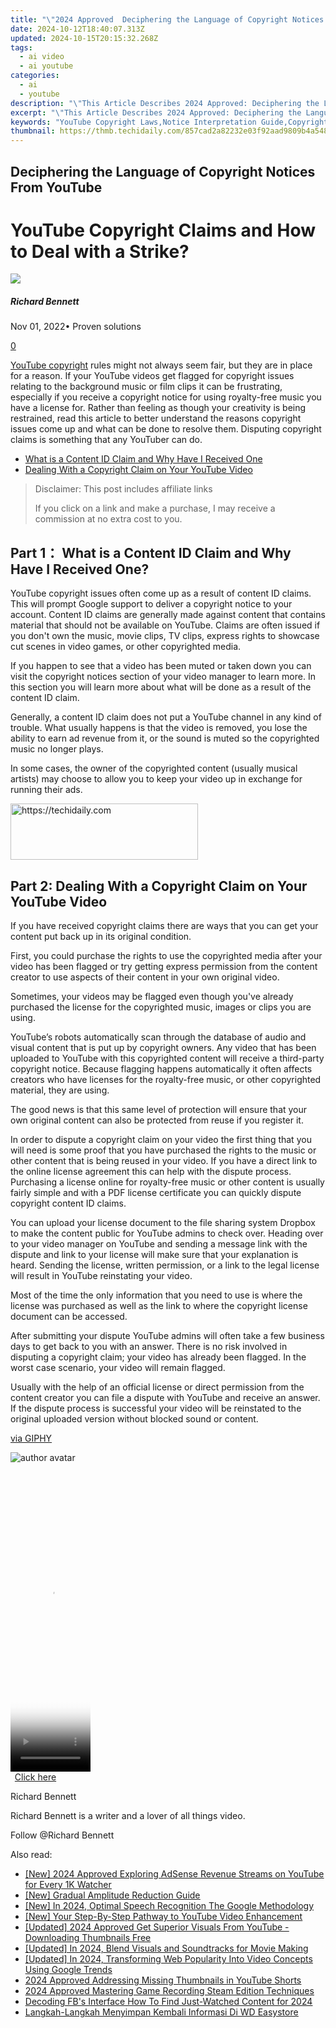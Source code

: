 ```yaml
---
title: "\"2024 Approved  Deciphering the Language of Copyright Notices From YouTube\""
date: 2024-10-12T18:40:07.313Z
updated: 2024-10-15T20:15:32.268Z
tags:
  - ai video
  - ai youtube
categories:
  - ai
  - youtube
description: "\"This Article Describes 2024 Approved: Deciphering the Language of Copyright Notices From YouTube\""
excerpt: "\"This Article Describes 2024 Approved: Deciphering the Language of Copyright Notices From YouTube\""
keywords: "YouTube Copyright Laws,Notice Interpretation Guide,Copyright Symbol Explanation,YouTube Content Protection,Legal Terms in Video Law,Understanding Copyright Notices,Analyzing Intellectual Property Disclosures"
thumbnail: https://thmb.techidaily.com/857cad2a82232e03f92aad9809b4a548e4964a8c9aa59aabf55be668d5e1078d.jpg
---
```


## Deciphering the Language of Copyright Notices From YouTube

# YouTube Copyright Claims and How to Deal with a Strike?

![](https://images.wondershare.com/filmora/article-images/richard-bennett.jpg)

##### Richard Bennett

 Nov 01, 2022• Proven solutions

[0](#commentsBoxSeoTemplate)

[YouTube copyright](https://tools.techidaily.com/wondershare/filmora/download/) rules might not always seem fair, but they are in place for a reason. If your YouTube videos get flagged for copyright issues relating to the background music or film clips it can be frustrating, especially if you receive a copyright notice for using royalty-free music you have a license for. Rather than feeling as though your creativity is being restrained, read this article to better understand the reasons copyright issues come up and what can be done to resolve them. Disputing copyright claims is something that any YouTuber can do.

* [What is a Content ID Claim and Why Have I Received One](#part1)
* [Dealing With a Copyright Claim on Your YouTube Video](#part2)

>  Disclaimer: This post includes affiliate links
>
>  If you click on a link and make a purchase, I may receive a commission at no extra cost to you.
>

## Part 1： What is a Content ID Claim and Why Have I Received One?

YouTube copyright issues often come up as a result of content ID claims. This will prompt Google support to deliver a copyright notice to your account. Content ID claims are generally made against content that contains material that should not be available on YouTube. Claims are often issued if you don't own the music, movie clips, TV clips, express rights to showcase cut scenes in video games, or other copyrighted media.

If you happen to see that a video has been muted or taken down you can visit the copyright notices section of your video manager to learn more. In this section you will learn more about what will be done as a result of the content ID claim.

Generally, a content ID claim does not put a YouTube channel in any kind of trouble. What usually happens is that the video is removed, you lose the ability to earn ad revenue from it, or the sound is muted so the copyrighted music no longer plays.

In some cases, the owner of the copyrighted content (usually musical artists) may choose to allow you to keep your video up in exchange for running their ads.

<!-- affiliate ads begin -->
<a href="https://aligracehair.sjv.io/c/5597632/2036481/19272" target="_top" id="2036481">
  <img src="//a.impactradius-go.com/display-ad/19272-2036481" border="0" alt="https://techidaily.com" width="300" height="90"/>
</a>
<img height="0" width="0" src="https://aligracehair.sjv.io/i/5597632/2036481/19272" style="position:absolute;visibility:hidden;" border="0" />
<!-- affiliate ads end -->

## Part 2: Dealing With a Copyright Claim on Your YouTube Video

If you have received copyright claims there are ways that you can get your content put back up in its original condition.

First, you could purchase the rights to use the copyrighted media after your video has been flagged or try getting express permission from the content creator to use aspects of their content in your own original video.

Sometimes, your videos may be flagged even though you've already purchased the license for the copyrighted music, images or clips you are using.

YouTube’s robots automatically scan through the database of audio and visual content that is put up by copyright owners. Any video that has been uploaded to YouTube with this copyrighted content will receive a third-party copyright notice. Because flagging happens automatically it often affects creators who have licenses for the royalty-free music, or other copyrighted material, they are using.

The good news is that this same level of protection will ensure that your own original content can also be protected from reuse if you register it.

In order to dispute a copyright claim on your video the first thing that you will need is some proof that you have purchased the rights to the music or other content that is being reused in your video. If you have a direct link to the online license agreement this can help with the dispute process. Purchasing a license online for royalty-free music or other content is usually fairly simple and with a PDF license certificate you can quickly dispute copyright content ID claims.

You can upload your license document to the file sharing system Dropbox to make the content public for YouTube admins to check over. Heading over to your video manager on YouTube and sending a message link with the dispute and link to your license will make sure that your explanation is heard. Sending the license, written permission, or a link to the legal license will result in YouTube reinstating your video.

Most of the time the only information that you need to use is where the license was purchased as well as the link to where the copyright license document can be accessed.

After submitting your dispute YouTube admins will often take a few business days to get back to you with an answer. There is no risk involved in disputing a copyright claim; your video has already been flagged. In the worst case scenario, your video will remain flagged.

Usually with the help of an official license or direct permission from the content creator you can file a dispute with YouTube and receive an answer. If the dispute process is successful your video will be reinstated to the original uploaded version without blocked sound or content.

[via GIPHY](https://giphy.com/gifs/ooc-loki-gif-hooray-jivfl42uReUz6)

![author avatar](https://images.wondershare.com/filmora/article-images/richard-bennett.jpg)

<!-- affiliate ads begin -->
<span id="1977028">
					<video width="128" height="480" style="cursor:pointer"
           poster="//a.impactradius-go.com/display-clicktoplayimage/1977028.png"
           onclick="if(!this.playClicked){this.play();this.setAttribute('controls',true);this.playClicked=true;}">
	   <source src="//a.impactradius-go.com/display-ad/22993-1977028">
	   <img src="//a.impactradius-go.com/display-clicktoplayimage/1977028.png" style="border: none; height: 100%; width: 100%; object-fit: contain">
	</video>
	<div style="width:80px;text-align:center"><a href="javascript:window.open(decodeURIComponent('https%3A%2F%2Fhomestyler.sjv.io%2Fc%2F5597632%2F1977028%2F22993'), '_blank');void(0);">Click here</a></div>
</span>
<img height="0" width="0" src="https://imp.pxf.io/i/5597632/1977028/22993" style="position:absolute;visibility:hidden;" border="0" />
<!-- affiliate ads end -->

Richard Bennett

Richard Bennett is a writer and a lover of all things video.

Follow @Richard Bennett

<ins class="adsbygoogle"
     style="display:block"
     data-ad-format="autorelaxed"
     data-ad-client="ca-pub-7571918770474297"
     data-ad-slot="1223367746"></ins>

<ins class="adsbygoogle"
     style="display:block"
     data-ad-client="ca-pub-7571918770474297"
     data-ad-slot="8358498916"
     data-ad-format="auto"
     data-full-width-responsive="true"></ins>

<span class="atpl-alsoreadstyle">Also read:</span>
<div><ul>
<li><a href="https://youtube-data.techidaily.com/024-approved-exploring-adsense-revenue-streams-on-youtube-for-every-1k-watcher/"><u>[New] 2024 Approved Exploring AdSense Revenue Streams on YouTube for Every 1K Watcher</u></a></li>
<li><a href="https://some-knowledge.techidaily.com/new-gradual-amplitude-reduction-guide/"><u>[New] Gradual Amplitude Reduction Guide</u></a></li>
<li><a href="https://screen-sharing-recording.techidaily.com/new-in-2024-optimal-speech-recognition-the-google-methodology/"><u>[New] In 2024, Optimal Speech Recognition The Google Methodology</u></a></li>
<li><a href="https://youtube-data.techidaily.com/our-step-by-step-pathway-to-youtube-video-enhancement/"><u>[New] Your Step-By-Step Pathway to YouTube Video Enhancement</u></a></li>
<li><a href="https://youtube-data.techidaily.com/66260159-updated-2024-approved-get-superior-visuals-from-youtube-downloading-thumbnails-free/"><u>[Updated] 2024 Approved Get Superior Visuals From YouTube - Downloading Thumbnails Free</u></a></li>
<li><a href="https://fox-blue.techidaily.com/updated-in-2024-blend-visuals-and-soundtracks-for-movie-making/"><u>[Updated] In 2024, Blend Visuals and Soundtracks for Movie Making</u></a></li>
<li><a href="https://youtube-zero.techidaily.com/ed-in-2024-transforming-web-popularity-into-video-concepts-using-google-trends/"><u>[Updated] In 2024, Transforming Web Popularity Into Video Concepts Using Google Trends</u></a></li>
<li><a href="https://youtube-data.techidaily.com/approved-addressing-missing-thumbnails-in-youtube-shorts/"><u>2024 Approved Addressing Missing Thumbnails in YouTube Shorts</u></a></li>
<li><a href="https://screen-sharing-recording.techidaily.com/2024-approved-mastering-game-recording-steam-edition-techniques/"><u>2024 Approved Mastering Game Recording Steam Edition Techniques</u></a></li>
<li><a href="https://facebook-videos.techidaily.com/decoding-fbs-interface-how-to-find-just-watched-content-for-2024/"><u>Decoding FB's Interface How To Find Just-Watched Content for 2024</u></a></li>
<li><a href="https://win-trending.techidaily.com/langkah-langkah-menyimpan-kembali-informasi-di-wd-easystore/"><u>Langkah-Langkah Menyimpan Kembali Informasi Di WD Easystore</u></a></li>
</ul></div>

